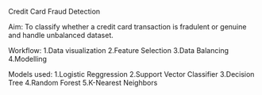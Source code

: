 Credit Card Fraud Detection

Aim: To classify whether a credit card transaction is fradulent or genuine and handle unbalanced dataset.

Workflow:
1.Data visualization
2.Feature Selection
3.Data Balancing
4.Modelling

Models used:
1.Logistic Reggression
2.Support Vector Classifier
3.Decision Tree
4.Random Forest
5.K-Nearest Neighbors
